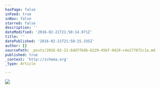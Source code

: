 ```yaml
---
hasPage: false
inFeed: true
inNav: false
starred: false
description: ''
dateModified: '2016-02-21T21:58:14.971Z'
title: ''
datePublished: '2016-02-21T21:58:15.335Z'
author: []
sourcePath: _posts/2016-02-21-6dd7f6db-b229-45bf-9429-c4e177872c1a.md
published: true
_context: 'http://schema.org'
_type: Article

---
```

![](https://the-grid-user-content.s3-us-west-2.amazonaws.com/d997dcdb-6265-4831-b566-1e44a96605e8.jpg)